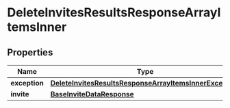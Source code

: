 

# DeleteInvitesResultsResponseArrayItemsInner


## Properties

Name | Type | Description | Notes
------------ | ------------- | ------------- | -------------
**exception** | [**DeleteInvitesResultsResponseArrayItemsInnerException**](DeleteInvitesResultsResponseArrayItemsInnerException.md) |  |  [optional]
**invite** | [**BaseInviteDataResponse**](BaseInviteDataResponse.md) |  |  [optional]



